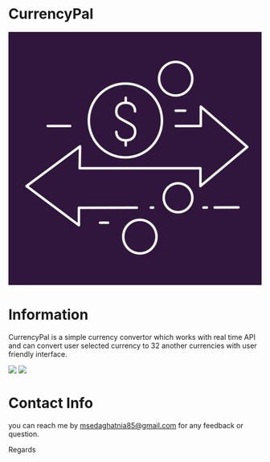 # CurrencyPal

![](Images/Logo.jpg)

# Information

CurrencyPal is a simple currency convertor which works with real time API and can convert user selected currency to 32 another currencies with user friendly interface. </br>

![](Images/CurrencyPal1.jpg)
![](Images/CurrencyPal2.jpg)

# Contact Info

you can reach me by msedaghatnia85@gmail.com for any feedback or question.

Regards

